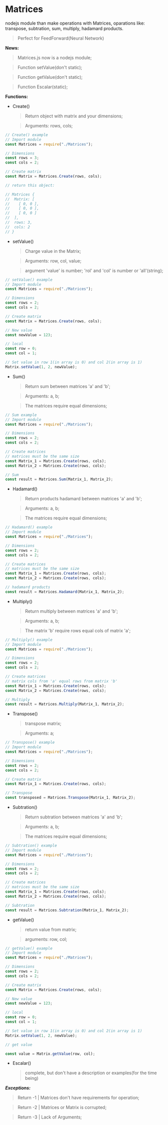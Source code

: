 # Matrices
nodejs module than make operations with Matrices, oparations like: transpose, subtration, sum, multiply, hadamard products.
>Perfect for FeedForward(Neural Network)

**News:**
  >Matrices.js now is a nodejs module;

  > Function setValue(don't static);
  
  > Function getValue(don't static);

  > Function Escalar(static);

**Functions:**

* Create()
  >Return object with matrix and your dimensions;
  
  >Arguments: rows, cols;
```js
// Create() example
// Import module
const Matrices = require("./Matrices");

// Dimensions
const rows = 3;
const cols = 2;

// Create matrix
const Matrix = Matrices.Create(rows, cols);

// return this object:

// Matrices {
//  Matrix: [ 
//    [ 0, 0 ],
//    [ 0, 0 ],
//    [ 0, 0 ] 
//  ],
//  rows: 3,
//  cols: 2
// }

```
* setValue()
  >Charge value in the Matrix;

  >Arguments: row, col, value;

  >argument 'value' is number;
  >'rol' and 'col' is number or 'all'(string);
```js
// setValue() example
// Import module
const Matrices = require("./Matrices");

// Dimensions
const rows = 2;
const cols = 2;

// Create matrix
const Matrix = Matrices.Create(rows, cols);

// New value
const newValue = 123;

// local
const row = 0;
const col = 1;

// Set value in row 1(in array is 0) and col 2(in array is 1)
Matrix.setValue(1, 2, newValue);

```
* Sum()
  >Return sum between matrices 'a' and 'b';
  
  >Arguments: a, b;
  
  >The matrices require equal dimensions;
```js
// Sum example
// Import module
const Matrices = require("./Matrices");

// Dimensions
const rows = 2;
const cols = 2;

// Create matrices
// matrices must be the same size
const Matrix_1 = Matrices.Create(rows, cols);
const Matrix_2 = Matrices.Create(rows, cols);

// Sum
const result = Matrices.Sum(Matrix_1, Matrix_2);

```
* Hadamard()
  >Return products hadamard between matrices 'a' and 'b';
  
  >Arguments: a, b;
  
  >The matrices require equal dimensions;
```js
// Hadamard() example
// Import module
const Matrices = require("./Matrices");

// Dimensions
const rows = 2;
const cols = 2;

// Create matrices
// matrices must be the same size
const Matrix_1 = Matrices.Create(rows, cols);
const Matrix_2 = Matrices.Create(rows, cols);

// hadamard products
const result = Matrices.Hadamard(Matrix_1, Matrix_2);

```
* Multiply()
  >Return multiply between matrices 'a' and 'b';
  
  >Arguments: a, b;

  >The matrix 'b' require rows equal cols of matrix 'a';
```js
// Multiply() example
// Import module
const Matrices = require("./Matrices");

// Dimensions
const rows = 2;
const cols = 2;

// Create matrices
// matrix cols from 'a' equal rows from matrix 'b'
const Matrix_1 = Matrices.Create(rows, cols);
const Matrix_2 = Matrices.Create(rows, cols);

// Multiply
const result = Matrices.Multiply(Matrix_1, Matrix_2);

```
* Transpose()
  >transpose matrix;
  
  >Arguments: a;
```js
// Transpose() example
// Import module
const Matrices = require("./Matrices");

// Dimensions
const rows = 2;
const cols = 2;

// Create matrix
const Matrix_1 = Matrices.Create(rows, cols);

// Transpose
const transposed = Matrices.Transpose(Matrix_1, Matrix_2);

```
* Subtration()
  >Return subtration between matrices 'a' and 'b';
  
  >Arguments: a, b;
  
  >The matrices require equal dimensions;
```js
// Subtration() example
// Import module
const Matrices = require("./Matrices");

// Dimensions
const rows = 2;
const cols = 2;

// Create matrices
// matrices must be the same size
const Matrix_1 = Matrices.Create(rows, cols);
const Matrix_2 = Matrices.Create(rows, cols);

// Subtration
const result = Matrices.Subtration(Matrix_1, Matrix_2);

```
* getValue()
  > return value from matrix;

  > arguments: row, col;
```js
// getValue() example
// Import module
const Matrices = require("./Matrices");

// Dimensions
const rows = 2;
const cols = 2;

// Create matrix
const Matrix = Matrices.Create(rows, cols);

// New value
const newValue = 123;

// local
const row = 0;
const col = 1;

// Set value in row 1(in array is 0) and col 2(in array is 1)
Matrix.setValue(1, 2, newValue);

// get value

const value = Matrix.getValue(row, col);

```
* Escalar()
  >complete, but don't have a description or examples(for the time being)

***Exceptions:***

  >Return -1 | Matrices don't have requirements for operation;

  >Return -2 | Matrices or Matrix is corrupted;

  >Return -3 | Lack of Arguments;
